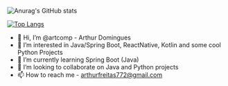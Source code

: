![Anurag's GitHub stats](https://github-readme-stats.vercel.app/api?username=artcomp&show_icons=true)

[![Top Langs](https://github-readme-stats.vercel.app/api/top-langs/?username=artcomp)](https://github.com/anuraghazra/github-readme-stats)

- 👋 Hi, I’m @artcomp - Arthur Domingues
- 👀 I’m interested in Java/Spring Boot, ReactNative, Kotlin and some cool Python Projects
- 🌱 I’m currently learning Spring Boot (Java)
- 💞️ I’m looking to collaborate on Java and Python projects
- 📫 How to reach me - arthurfreitas772@gmail.com



<!---
artcomp/artcomp is a ✨ special ✨ repository because its `README.md` (this file) appears on your GitHub profile.
You can click the Preview link to take a look at your changes.
--->
